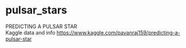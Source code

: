 # pulsar_stars
PREDICTING A PULSAR STAR<br/>
Kaggle data and info https://www.kaggle.com/pavanraj159/predicting-a-pulsar-star

